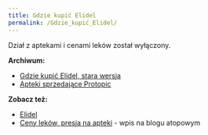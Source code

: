 ```yaml
---
title: Gdzie kupić Elidel
permalink: /Gdzie_kupić_Elidel/
---
```


Dział z aptekami i cenami leków został wyłączony.

**Archiwum:**

-   [Gdzie kupić Elidel, stara wersja](/Gdzie_kupić_Elidel,_stara_wersja "wikilink")
-   [Apteki sprzedające Protopic](/atopedia/Apteki_sprzedające_Protopic "wikilink")

**Zobacz też:**

-   [Elidel](/atopedia/Elidel "wikilink")
-   [Ceny leków, presja na apteki](http://blog.atopowe.pl/2006/12/23/ceny-lekow-presja-na-apteki/) - wpis na blogu atopowym
